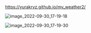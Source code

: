 https://yurakrvz.github.io/my_weather2/

![image_2022-09-30_17-19-18](https://user-images.githubusercontent.com/64704180/193291177-8552cb99-50df-4fa1-8118-5dcc59874ddb.png)

![image_2022-09-30_17-19-30](https://user-images.githubusercontent.com/64704180/193291199-89a54fde-67c2-4e63-bcab-0d94030136e6.png)
